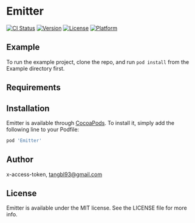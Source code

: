 # Emitter

[![CI Status](https://img.shields.io/travis/x-access-token/Emitter.svg?style=flat)](https://travis-ci.org/x-access-token/Emitter)
[![Version](https://img.shields.io/cocoapods/v/Emitter.svg?style=flat)](https://cocoapods.org/pods/Emitter)
[![License](https://img.shields.io/cocoapods/l/Emitter.svg?style=flat)](https://cocoapods.org/pods/Emitter)
[![Platform](https://img.shields.io/cocoapods/p/Emitter.svg?style=flat)](https://cocoapods.org/pods/Emitter)

## Example

To run the example project, clone the repo, and run `pod install` from the Example directory first.

## Requirements

## Installation

Emitter is available through [CocoaPods](https://cocoapods.org). To install
it, simply add the following line to your Podfile:

```ruby
pod 'Emitter'
```

## Author

x-access-token, tangbl93@gmail.com

## License

Emitter is available under the MIT license. See the LICENSE file for more info.
